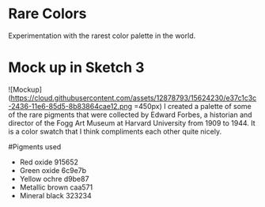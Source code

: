 # Rare Colors
Experimentation with the rarest color palette in the world.

# Mock up in Sketch 3
![Mockup](https://cloud.githubusercontent.com/assets/12878793/15624230/e37c1c3c-2436-11e6-85d5-8b83864cae12.png =450px)
I created a palette of some of the rare pigments that were collected by Edward Forbes, a historian and director of the Fogg Art Museum at Harvard University from 1909 to 1944. It is a color swatch that I think compliments each other quite nicely.

#Pigments used
- Red oxide 915652
- Green oxide 6c9e7b
- Yellow ochre d9be87
- Metallic brown caa571
- Mineral black 323234
